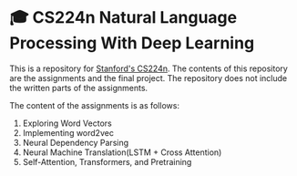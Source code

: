 # 🎓 CS224n Natural Language Processing With Deep Learning

This is a repository for [Stanford's CS224n](https://web.stanford.edu/class/cs224n/). The contents of this repository are the assignments and the final project. The repository does not include the written parts of the assignments.   

The content of the assignments is as follows:   
1. Exploring Word Vectors
2. Implementing word2vec
3. Neural Dependency Parsing
4. Neural Machine Translation(LSTM + Cross Attention)
5. Self-Attention, Transformers, and Pretraining
